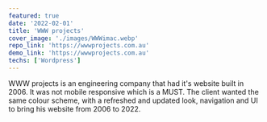 ```yaml
---
featured: true
date: '2022-02-01'
title: 'WWW projects'
cover_image: './images/WWWimac.webp'
repo_link: 'https://wwwprojects.com.au'
demo_link: 'https://wwwprojects.com.au'
techs: ['Wordpress']
---
```


WWW projects is an engineering company that had it's website built in 2006. It was not mobile responsive which is a MUST. The client wanted the same colour scheme, with a refreshed and updated look, navigation and UI to bring his website from 2006 to 2022.